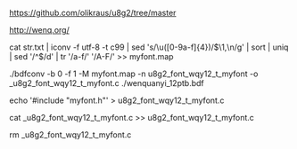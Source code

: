 https://github.com/olikraus/u8g2/tree/master

http://wenq.org/

cat str.txt | iconv -f utf-8 -t c99 | sed 's/\\u\([0-9a-f]\{4\}\)/\$\1,\n/g' | sort | uniq | sed '/^$/d' | tr '/a-f/' '/A-F/' >> myfont.map


./bdfconv -b 0 -f 1 -M myfont.map -n u8g2_font_wqy12_t_myfont -o _u8g2_font_wqy12_t_myfont.c ./wenquanyi_12ptb.bdf


echo '#include "myfont.h"' > u8g2_font_wqy12_t_myfont.c

cat _u8g2_font_wqy12_t_myfont.c >> u8g2_font_wqy12_t_myfont.c

rm _u8g2_font_wqy12_t_myfont.c
